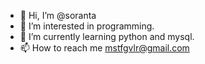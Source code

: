 - 👋 Hi, I’m @soranta
- 👀 I’m interested in programming.
- 🌱 I’m currently learning python and mysql.
- 📫 How to reach me mstfgvlr@gmail.com
